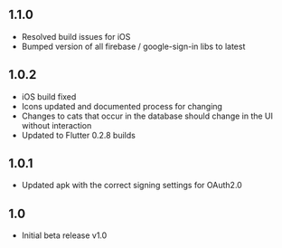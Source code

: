 ## 1.1.0

- Resolved build issues for iOS
- Bumped version of all firebase / google-sign-in libs to latest

## 1.0.2

- iOS build fixed
- Icons updated and documented process for changing
- Changes to cats that occur in the database should change in the UI without interaction
- Updated to Flutter 0.2.8 builds

## 1.0.1

- Updated apk with the correct signing settings for OAuth2.0

## 1.0

- Initial beta release v1.0
